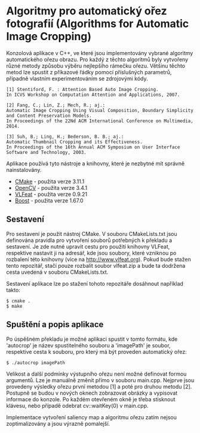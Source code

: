 # Algoritmy pro automatický ořez fotografií (Algorithms for Automatic Image Cropping)

Konzolová aplikace v C++, ve které jsou implementovány vybrané algoritmy automatického ořezu obrazu. Pro každý z těchto algoritmů byly vytvořeny různé metody způsobu výběru nejlepšího rámečku ořezu. Většinu těchto metod lze spustit z příkazové řádky pomocí příslušných parametrů, případně vlastním experimentováním se zdrojovými kódy.

    [1] Stentiford, F. : Attention Based Auto Image Cropping.
    In ICVS Workshop on Computation Attention and Applications, 2007.
    
    [2] Fang, C.; Lin, Z.; Mech, R.; aj.:
    Automatic Image Cropping Using Visual Composition, Boundary Simplicity and Content Preservation Models.
    In Proceedings of the 22Nd ACM International Conference on Multimedia, 2014.

    [3] Suh, B.; Ling, H.; Bederson, B. B.; aj.:
    Automatic Thumbnail Cropping and its Effectiveness.
    In Proceedings of the 16th Annual ACM Symposium on User Interface Software and Technology, 2003.

Aplikace používá tyto nástroje a knihovny, které je nezbytné mít správně nainstalovány.
* <a href=https://cmake.org>CMake</a> - použita verze 3.11.1
* <a href=https://opencv.org>OpenCV</a> - použita verze 3.4.1
* <a href=http://www.vlfeat.org>VLFeat</a> - použita verze 0.9.21
* <a href=https://www.boost.org/>Boost</a> - použita verze 1.67.0

## Sestavení
Pro sestavení je použit nástroj CMake. V souboru CMakeLists.txt jsou definována pravidla pro vytvoření souborů potřebných k překladu a sestavení. Je zde nutné upravit cestu pro použití knihovny VLFeat, respektive nastavit ji na adresář, kde jsou soubory, které vzniknou po rozbalení této knihovny (více na http://www.vlfeat.org). Pokud bude stažen tento repozitář, stačí pouze rozbalit soubor vlfeat.zip a bude ta dodržena cesta uvedená v souboru CMakeLists.txt.

Sestavení aplikace lze po stažení tohoto repozitáře dosáhnout například takto:

    $ cmake .
    $ make

## Spuštění a popis aplikace
Po úspěšném překladu je možné aplikaci spustit v tomto formátu, kde 'autocrop' je název spustitelného souboru a 'imagePath' je soubor, respektive cesta k souboru, pro který má být proveden automatický ořez:

    $ ./autocrop imagePath

Velikost a další podmínky výstupního ořezu není možné definovat formou argumentů. Lze je manuálně změnit přímo v souboru main.cpp. Nejprve jsou provedeny výsledky ořezu první metodou [1] a poté pro druhou metodu [2]. Postupně se budou v nových oknech zobrazovat obrázky a vypisovat informace do konzole. Po každém otevřeném okně je třeba stisknout klávesu, nebo případě odebrat cv::waitKey(0) v main.cpp.

Implementace vytvoření saliency map a algoritmu ořezu zatím nejsou zoptimalizovány a jsou výrazně pomalejší.
